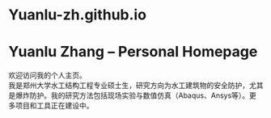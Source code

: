 # Yuanlu-zh.github.io
# Yuanlu Zhang – Personal Homepage

欢迎访问我的个人主页。  
我是郑州大学水工结构工程专业硕士生，研究方向为水工建筑物的安全防护，尤其是爆炸防护。我的研究方法包括现场实验与数值仿真（Abaqus、Ansys等）。更多项目和工具正在建设中。
